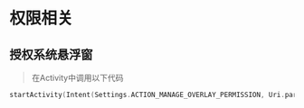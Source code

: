 # 权限相关
## 授权系统悬浮窗
> 在Activity中调用以下代码  

```Kotlin
startActivity(Intent(Settings.ACTION_MANAGE_OVERLAY_PERMISSION, Uri.parse("package:${baseContext.packageName}")))
```
